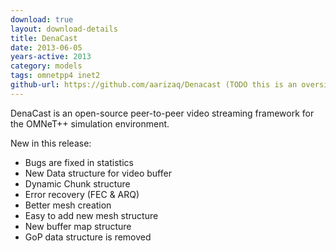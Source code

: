 ```yaml
---
download: true
layout: download-details
title: DenaCast
date: 2013-06-05
years-active: 2013
category: models
tags: omnetpp4 inet2
github-url: https://github.com/aarizaq/Denacast (TODO this is an oversim fork -- ??)
---
```


DenaCast is an open-source peer-to-peer video streaming framework for the
OMNeT++ simulation environment.

New in this release:
- Bugs are fixed in statistics
- New Data structure for video buffer
- Dynamic Chunk structure
- Error recovery (FEC & ARQ)
- Better mesh creation
- Easy to add new mesh structure
- New buffer map structure
- GoP data structure is removed

